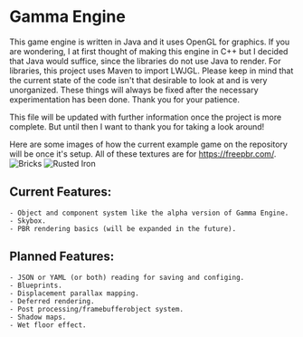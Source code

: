 # Gamma Engine
This game engine is written in Java and it uses OpenGL for graphics. If you are wondering, I at first thought of making this engine in C++ but I decided that Java would suffice, since the libraries do not use Java to render. For libraries, this project uses Maven to import LWJGL. Please keep in mind that the current state of the code isn't that desirable to look at and is very unorganized. These things will always be fixed after the necessary experimentation has been done. Thank you for your patience.

This file will be updated with further information once the project is more complete. But until then I want to thank you for taking a look around!

Here are some images of how the current example game on the repository will be once it's setup. All of these textures are for https://freepbr.com/.
![Bricks](https://imgur.com/0v1vkQy.png)
![Rusted Iron](https://imgur.com/tZvtTqv.png)

## Current Features:
    - Object and component system like the alpha version of Gamma Engine.
    - Skybox.
    - PBR rendering basics (will be expanded in the future).
    
## Planned Features:
    - JSON or YAML (or both) reading for saving and configing.
    - Blueprints.
    - Displacement parallax mapping.
    - Deferred rendering.
    - Post processing/framebufferobject system.
    - Shadow maps.
    - Wet floor effect.
